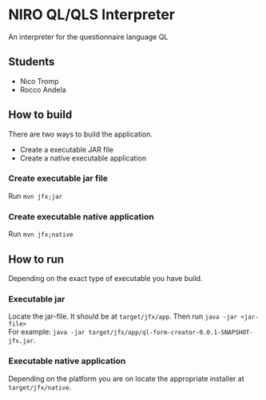 # NIRO QL/QLS Interpreter
An interpreter for the questionnaire language QL

## Students
* Nico Tromp
* Rocco Andela

## How to build
There are two ways to build the application.  
* Create a executable JAR file
* Create a native executable application

### Create executable jar file
Run `mvn jfx;jar` 

### Create executable native application
Run `mvn jfx;native` 

## How to run
Depending on the exact type of executable you have build.

### Executable jar
Locate the jar-file. It should be at `target/jfx/app`. Then run `java -jar <jar-file>`  
For example: `java -jar target/jfx/app/ql-form-creator-0.0.1-SNAPSHOT-jfx.jar`.

### Executable native application
Depending on the platform you are on locate the appropriate installer at `target/jfx/native`.
